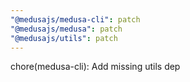 ```yaml
---
"@medusajs/medusa-cli": patch
"@medusajs/medusa": patch
"@medusajs/utils": patch
---
```


chore(medusa-cli): Add missing utils dep
